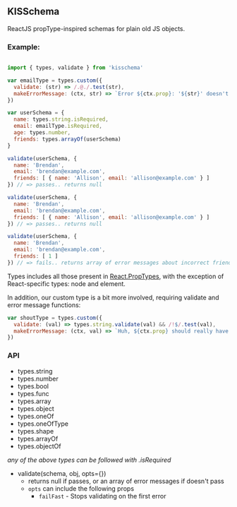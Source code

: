 
## KISSchema

ReactJS propType-inspired schemas for plain old JS objects.

### Example:

```javascript

import { types, validate } from 'kisschema'

var emailType = types.custom({ 
  validate: (str) => /.@./.test(str),
  makeErrorMessage: (ctx, str) => `Error ${ctx.prop}: '${str}' doesn't really look like an email, dude`
})

var userSchema = {
  name: types.string.isRequired,
  email: emailType.isRequired,
  age: types.number,
  friends: types.arrayOf(userSchema)
}

validate(userSchema, {
  name: 'Brendan',
  email: 'brendan@example.com',
  friends: [ { name: 'Allison', email: 'allison@example.com' } ]
}) // => passes.. returns null

validate(userSchema, {
  name: 'Brendan',
  email: 'brendan@example.com',
  friends: [ { name: 'Allison', email: 'allison@example.com' } ]
}) // => passes.. returns null

validate(userSchema, {
  name: 'Brendan',
  email: 'brendan@example.com',
  friends: [ 1 ]
}) // => fails.. returns array of error messages about incorrect friends array

```

Types includes all those present in [React.PropTypes](https://facebook.github.io/react/docs/reusable-components.html#prop-validation), with the exception of React-specific types: node and element.

In addition, our custom type is a bit more involved, requiring validate and error message functions:

```javascript
var shoutType = types.custom({
  validate: (val) => types.string.validate(val) && /!$/.test(val),
  makeErrorMessage: (ctx, val) => `Huh, ${ctx.prop} should really have been shouted.`
})
```

### API

* types.string
* types.number
* types.bool
* types.func
* types.array
* types.object
* types.oneOf
* types.oneOfType
* types.shape
* types.arrayOf
* types.objectOf

*any of the above types can be followed with .isRequired*

* validate(schema, obj, opts={})
  * returns null if passes, or an array of error messages if doesn't pass
  * ```opts``` can include the following props
    * ```failFast``` - Stops validating on the first error

